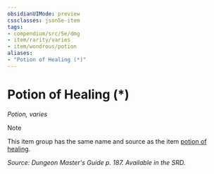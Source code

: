 ```yaml
---
obsidianUIMode: preview
cssclasses: json5e-item
tags:
- compendium/src/5e/dmg
- item/rarity/varies
- item/wondrous/potion
aliases: 
- "Potion of Healing (*)"
---
```

# Potion of Healing (*)
*Potion, varies*  


> [!note]
> This item group has the same name and source as the item [potion of healing](z_compendium/items/potion-of-healing.md).

*Source: Dungeon Master's Guide p. 187. Available in the SRD.*